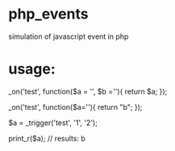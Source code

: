 # php_events
simulation of javascript event in php

# usage: 

_on('test', function($a = '', $b =''){ return $a; });

_on('test', function($a=''){ return "b"; });

$a = _trigger('test', '1', '2');

print_r($a); // results: b
